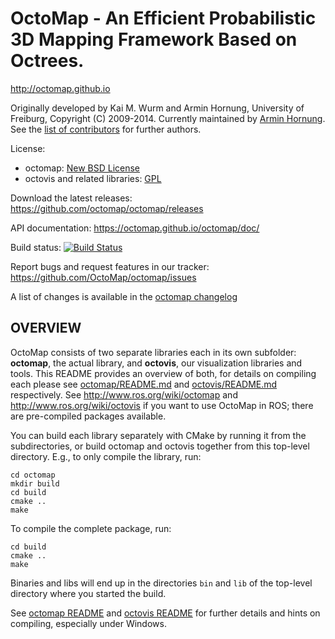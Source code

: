OctoMap - An Efficient Probabilistic 3D Mapping Framework Based on Octrees.
===========================================================================

http://octomap.github.io

Originally developed by Kai M. Wurm and Armin Hornung, University of Freiburg, Copyright (C) 2009-2014.
Currently maintained by [Armin Hornung](https://github.com/ahornung).
See the [list of contributors](octomap/AUTHORS.txt) for further authors.

License: 
  * octomap: [New BSD License](octomap/LICENSE.txt)
  * octovis and related libraries: [GPL](octovis/LICENSE.txt)


Download the latest releases:
  https://github.com/octomap/octomap/releases

API documentation:
  https://octomap.github.io/octomap/doc/
  
Build status: 
  [![Build Status](https://travis-ci.org/OctoMap/octomap.png?branch=devel)](https://travis-ci.org/OctoMap/octomap)
  
Report bugs and request features in our tracker:
  https://github.com/OctoMap/octomap/issues

A list of changes is available in the [octomap changelog](octomap/CHANGELOG.txt)


OVERVIEW
--------

OctoMap consists of two separate libraries each in its own subfolder:
**octomap**, the actual library, and **octovis**, our visualization libraries and tools.
This README provides an overview of both, for details on compiling each please 
see [octomap/README.md](octomap/README.md) and [octovis/README.md](octovis/README.md) respectively.
See http://www.ros.org/wiki/octomap and http://www.ros.org/wiki/octovis if you 
want to use OctoMap in ROS; there are pre-compiled packages available.

You can build each library separately with CMake by running it from the subdirectories, 
or build octomap and octovis together from this top-level directory. E.g., to
only compile the library, run:

    cd octomap
    mkdir build
    cd build
    cmake ..
    make
  
To compile the complete package, run:

    cd build
    cmake ..
    make
  
Binaries and libs will end up in the directories `bin` and `lib` of the
top-level directory where you started the build.


See [octomap README](octomap/README.md) and [octovis README](octovis/README.md) for further
details and hints on compiling, especially under Windows.
